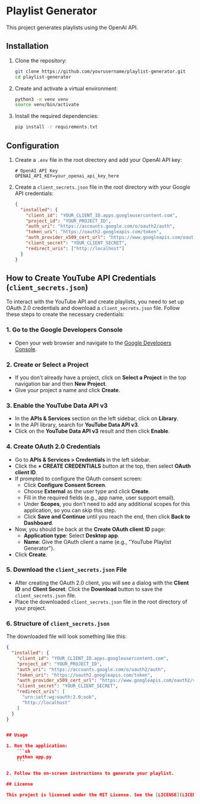 # Playlist Generator

This project generates playlists using the OpenAI API.

## Installation

1. Clone the repository:
    ```sh
    git clone https://github.com/yourusername/playlist-generator.git
    cd playlist-generator
    ```

2. Create and activate a virtual environment:
    ```sh
    python3 -m venv venv
    source venv/bin/activate
    ```

3. Install the required dependencies:
    ```sh
    pip install -r requirements.txt
    ```

## Configuration

1. Create a `.env` file in the root directory and add your OpenAI API key:
    ```dotenv
    # OpenAI API Key
    OPENAI_API_KEY=your_openai_api_key_here
    ```

2. Create a `client_secrets.json` file in the root directory with your Google API credentials:
    ```json
    {
      "installed": {
        "client_id": "YOUR_CLIENT_ID.apps.googleusercontent.com",
        "project_id": "YOUR_PROJECT_ID",
        "auth_uri": "https://accounts.google.com/o/oauth2/auth",
        "token_uri": "https://oauth2.googleapis.com/token",
        "auth_provider_x509_cert_url": "https://www.googleapis.com/oauth2/v1/certs",
        "client_secret": "YOUR_CLIENT_SECRET",
        "redirect_uris": ["http://localhost"]
      }
    }
    ```
## How to Create YouTube API Credentials (`client_secrets.json`)

To interact with the YouTube API and create playlists, you need to set up OAuth 2.0 credentials and download a `client_secrets.json` file. Follow these steps to create the necessary credentials:

### 1. Go to the Google Developers Console
- Open your web browser and navigate to the [Google Developers Console](https://console.cloud.google.com/).

### 2. Create or Select a Project
- If you don’t already have a project, click on **Select a Project** in the top navigation bar and then **New Project**.
- Give your project a name and click **Create**.

### 3. Enable the YouTube Data API v3
- In the **APIs & Services** section on the left sidebar, click on **Library**.
- In the API library, search for **YouTube Data API v3**.
- Click on the **YouTube Data API v3** result and then click **Enable**.

### 4. Create OAuth 2.0 Credentials
- Go to **APIs & Services > Credentials** in the left sidebar.
- Click the **+ CREATE CREDENTIALS** button at the top, then select **OAuth client ID**.
- If prompted to configure the OAuth consent screen:
  - Click **Configure Consent Screen**.
  - Choose **External** as the user type and click **Create**.
  - Fill in the required fields (e.g., app name, user support email).
  - Under **Scopes**, you don't need to add any additional scopes for this application, so you can skip this step.
  - Click **Save and Continue** until you reach the end, then click **Back to Dashboard**.
- Now, you should be back at the **Create OAuth client ID** page:
  - **Application type**: Select **Desktop app**.
  - **Name**: Give the OAuth client a name (e.g., "YouTube Playlist Generator").
- Click **Create**.

### 5. Download the `client_secrets.json` File
- After creating the OAuth 2.0 client, you will see a dialog with the **Client ID** and **Client Secret**. Click the **Download** button to save the `client_secrets.json` file.
- Place the downloaded `client_secrets.json` file in the root directory of your project.

### 6. Structure of `client_secrets.json`
The downloaded file will look something like this:

```json
{
  "installed": {
    "client_id": "YOUR_CLIENT_ID.apps.googleusercontent.com",
    "project_id": "YOUR_PROJECT_ID",
    "auth_uri": "https://accounts.google.com/o/oauth2/auth",
    "token_uri": "https://oauth2.googleapis.com/token",
    "auth_provider_x509_cert_url": "https://www.googleapis.com/oauth2/v1/certs",
    "client_secret": "YOUR_CLIENT_SECRET",
    "redirect_uris": [
      "urn:ietf:wg:oauth:2.0:oob",
      "http://localhost"
    ]
  }
}


## Usage

1. Run the application:
    ```sh
    python app.py
    ```

2. Follow the on-screen instructions to generate your playlist.

## License

This project is licensed under the MIT License. See the [LICENSE](LICENSE) file for details.
